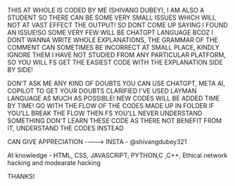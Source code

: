 THIS AT WHOLE IS CODED BY ME (SHIVANG DUBEY), I AM ALSO A STUDENT SO THERE CAN BE SOME VERY SMALL ISSUES WHICH WILL NOT 
AT VAST EFFECT THE OUTPUT! SO DONT COME UP SAYING I FOUND AN ISSUE!SO SOME VERY FEW WILL BE CHATGPT LANGUAGE
BCOZ I DONT WANNA WRITE WHOLE EXPLANATIONS, THE GRAMMAR OF THE COMMENT CAN SOMETIMES BE INCORRECT AT SMALL PLACE, KINDLY IGNORE THEM
I HAVE NOT STUDIED FROM ANY PARTICULAR PLATFORM, SO YOU WILL FS GET THE EASIEST CODE WITH THE EXPLANATION SIDE BY SIDE! 

DON'T ASK ME ANY KIND OF DOUBTS YOU CAN USE CHATGPT, META AI, COPILOT TO GET YOUR DOUBTS CLARIFIED
I'VE USED LAYMAN LANGUAGE AS MUCH AS POSSIBLE!
NEW CODES WILL BE ADDED TIME BY TIME!
GO WITH THE FLOW OF THE CODES MADE UP IN FOLDER IF YOU'LL BREAK THE FLOW THEN FS YOU'LL NEVER UNDERSTAND SOMETHING
DON'T LEARN THESE CODE AS THERE NOT BENEFIT FROM IT, UNDERSTAND THE CODES INSTEAD

CAN GIVE APPRECIATION ----> INSTA - @shivangdubey321

At knowledge - HTML, CSS, JAVASCRIPT, PYTHON,C ,C++, Ethical network hacking and modearate hacking

THANKS!
